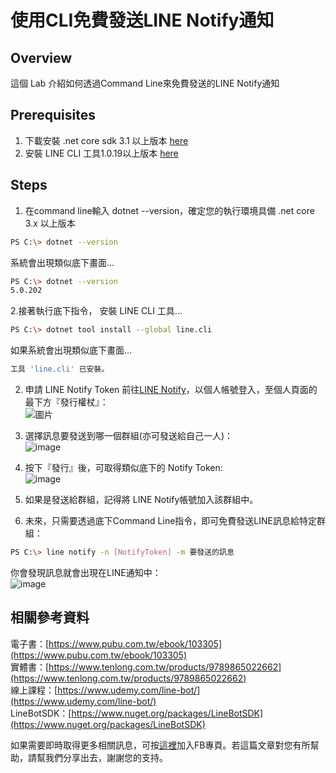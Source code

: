 使用CLI免費發送LINE Notify通知
===
## Overview
這個 Lab 介紹如何透過Command Line來免費發送的LINE Notify通知
## Prerequisites
1. 下載安裝 .net core sdk 3.1 以上版本 [here](https://dotnet.microsoft.com/download)
2. 安裝 LINE CLI 工具1.0.19以上版本 [here](https://www.nuget.org/packages/line.cli/)
 
## Steps

1. 在command line輸入 dotnet --version，確定您的執行環境具備 .net core 3.x 以上版本
```bash
PS C:\> dotnet --version
```
系統會出現類似底下畫面...
```bash
PS C:\> dotnet --version
5.0.202
```

2.接著執行底下指令， 安裝 LINE CLI 工具...
```bash
PS C:\> dotnet tool install --global line.cli 
```
如果系統會出現類似底下畫面...
```bash
工具 'line.cli' 已安裝。
```
2. 申請 LINE Notify Token
前往[LINE Notify](https://notify-bot.line.me/my/)，以個人帳號登入，至個人頁面的最下方『發行權杖』：  
![圖片](https://i.imgur.com/6JiBvM0.png)  
4. 選擇訊息要發送到哪一個群組(亦可發送給自己一人)：  
![image](https://github.com/isdaviddong/HOL-LineBotSDK/assets/4635798/6126daab-6497-45b1-a7bd-74296b7505dc)

5. 按下『發行』後，可取得類似底下的 Notify Token:  
![image](https://github.com/isdaviddong/HOL-LineBotSDK/assets/4635798/b6ca1185-296b-481d-ad71-61cfca2df6bd)
6. 如果是發送給群組，記得將 LINE Notify帳號加入該群組中。
7. 未來，只需要透過底下Command Line指令，即可免費發送LINE訊息給特定群組：
```bash
PS C:\> line notify -n [NotifyToken] -m 要發送的訊息 
```
你會發現訊息就會出現在LINE通知中：  
 ![image](https://github.com/isdaviddong/HOL-LineBotSDK/assets/4635798/e443d337-67ed-43df-9a94-3641cb190a85)

相關參考資料
---
電子書：[https://www.pubu.com.tw/ebook/103305](https://www.pubu.com.tw/ebook/103305)  
實體書：[https://www.tenlong.com.tw/products/9789865022662](https://www.tenlong.com.tw/products/9789865022662)  
線上課程：[https://www.udemy.com/line-bot/](https://www.udemy.com/line-bot/)  
LineBotSDK：[https://www.nuget.org/packages/LineBotSDK](https://www.nuget.org/packages/LineBotSDK)  

如果需要即時取得更多相關訊息，可按[這裡](https://www.facebook.com/DotNetWalker/)加入FB專頁。若這篇文章對您有所幫助，請幫我們分享出去，謝謝您的支持。
